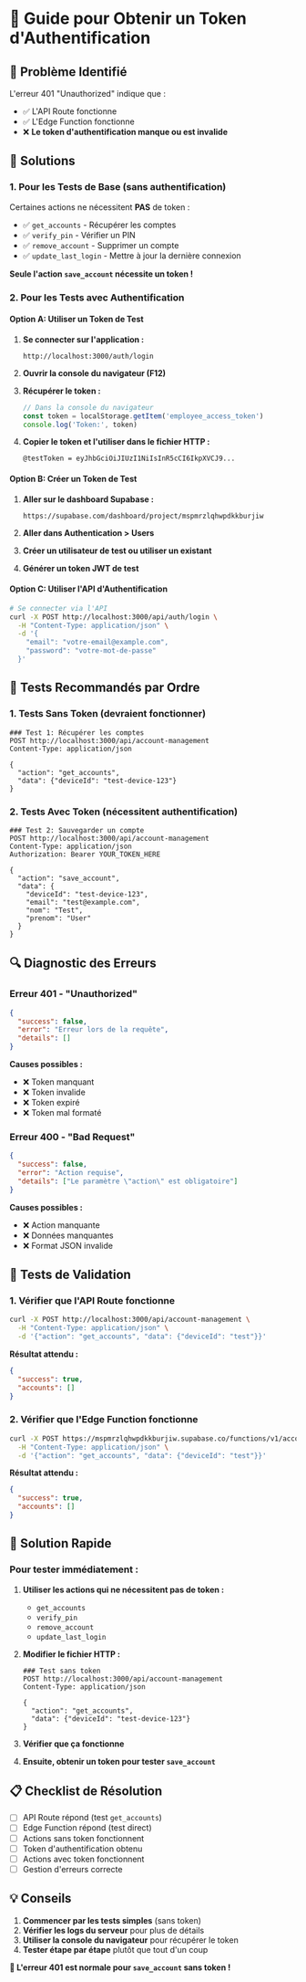 # 🔑 Guide pour Obtenir un Token d'Authentification

## 🚨 **Problème Identifié**

L'erreur 401 "Unauthorized" indique que :
- ✅ L'API Route fonctionne
- ✅ L'Edge Function fonctionne
- ❌ **Le token d'authentification manque ou est invalide**

## 🔧 **Solutions**

### **1. Pour les Tests de Base (sans authentification)**

Certaines actions ne nécessitent **PAS** de token :
- ✅ `get_accounts` - Récupérer les comptes
- ✅ `verify_pin` - Vérifier un PIN
- ✅ `remove_account` - Supprimer un compte
- ✅ `update_last_login` - Mettre à jour la dernière connexion

**Seule l'action `save_account` nécessite un token !**

### **2. Pour les Tests avec Authentification**

#### **Option A: Utiliser un Token de Test**

1. **Se connecter sur l'application :**
   ```
   http://localhost:3000/auth/login
   ```

2. **Ouvrir la console du navigateur (F12)**

3. **Récupérer le token :**
   ```javascript
   // Dans la console du navigateur
   const token = localStorage.getItem('employee_access_token')
   console.log('Token:', token)
   ```

4. **Copier le token et l'utiliser dans le fichier HTTP :**
   ```http
   @testToken = eyJhbGciOiJIUzI1NiIsInR5cCI6IkpXVCJ9...
   ```

#### **Option B: Créer un Token de Test**

1. **Aller sur le dashboard Supabase :**
   ```
   https://supabase.com/dashboard/project/mspmrzlqhwpdkkburjiw
   ```

2. **Aller dans Authentication > Users**

3. **Créer un utilisateur de test ou utiliser un existant**

4. **Générer un token JWT de test**

#### **Option C: Utiliser l'API d'Authentification**

```bash
# Se connecter via l'API
curl -X POST http://localhost:3000/api/auth/login \
  -H "Content-Type: application/json" \
  -d '{
    "email": "votre-email@example.com",
    "password": "votre-mot-de-passe"
  }'
```

## 🧪 **Tests Recommandés par Ordre**

### **1. Tests Sans Token (devraient fonctionner)**
```http
### Test 1: Récupérer les comptes
POST http://localhost:3000/api/account-management
Content-Type: application/json

{
  "action": "get_accounts",
  "data": {"deviceId": "test-device-123"}
}
```

### **2. Tests Avec Token (nécessitent authentification)**
```http
### Test 2: Sauvegarder un compte
POST http://localhost:3000/api/account-management
Content-Type: application/json
Authorization: Bearer YOUR_TOKEN_HERE

{
  "action": "save_account",
  "data": {
    "deviceId": "test-device-123",
    "email": "test@example.com",
    "nom": "Test",
    "prenom": "User"
  }
}
```

## 🔍 **Diagnostic des Erreurs**

### **Erreur 401 - "Unauthorized"**
```json
{
  "success": false,
  "error": "Erreur lors de la requête",
  "details": []
}
```

**Causes possibles :**
- ❌ Token manquant
- ❌ Token invalide
- ❌ Token expiré
- ❌ Token mal formaté

### **Erreur 400 - "Bad Request"**
```json
{
  "success": false,
  "error": "Action requise",
  "details": ["Le paramètre \"action\" est obligatoire"]
}
```

**Causes possibles :**
- ❌ Action manquante
- ❌ Données manquantes
- ❌ Format JSON invalide

## 🎯 **Tests de Validation**

### **1. Vérifier que l'API Route fonctionne**
```bash
curl -X POST http://localhost:3000/api/account-management \
  -H "Content-Type: application/json" \
  -d '{"action": "get_accounts", "data": {"deviceId": "test"}}'
```

**Résultat attendu :**
```json
{
  "success": true,
  "accounts": []
}
```

### **2. Vérifier que l'Edge Function fonctionne**
```bash
curl -X POST https://mspmrzlqhwpdkkburjiw.supabase.co/functions/v1/account-management \
  -H "Content-Type: application/json" \
  -d '{"action": "get_accounts", "data": {"deviceId": "test"}}'
```

**Résultat attendu :**
```json
{
  "success": true,
  "accounts": []
}
```

## 🚀 **Solution Rapide**

### **Pour tester immédiatement :**

1. **Utiliser les actions qui ne nécessitent pas de token :**
   - `get_accounts`
   - `verify_pin`
   - `remove_account`
   - `update_last_login`

2. **Modifier le fichier HTTP :**
   ```http
   ### Test sans token
   POST http://localhost:3000/api/account-management
   Content-Type: application/json

   {
     "action": "get_accounts",
     "data": {"deviceId": "test-device-123"}
   }
   ```

3. **Vérifier que ça fonctionne**

4. **Ensuite, obtenir un token pour tester `save_account`**

## 📋 **Checklist de Résolution**

- [ ] API Route répond (test `get_accounts`)
- [ ] Edge Function répond (test direct)
- [ ] Actions sans token fonctionnent
- [ ] Token d'authentification obtenu
- [ ] Actions avec token fonctionnent
- [ ] Gestion d'erreurs correcte

## 💡 **Conseils**

1. **Commencer par les tests simples** (sans token)
2. **Vérifier les logs du serveur** pour plus de détails
3. **Utiliser la console du navigateur** pour récupérer le token
4. **Tester étape par étape** plutôt que tout d'un coup

**🎯 L'erreur 401 est normale pour `save_account` sans token !**
